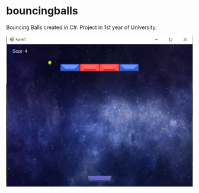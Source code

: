 # bouncingballs
Bouncing Balls created in C#. Project in 1st year of University.

![Image of Yaktocat](https://github.com/RujoiRazvan/bouncingballs/blob/52d9633b215f445864851ab6b1fd859610c3e38e/BouncingBalls2.png)
